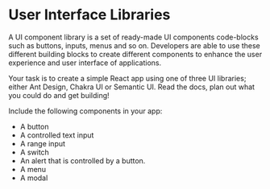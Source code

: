 # User Interface Libraries

A UI component library is a set of ready-made UI components code-blocks such as buttons, inputs, menus and so on. Developers are able to use these different building blocks to create different components to enhance the user experience and user interface of applications.

Your task is to create a simple React app using one of three UI libraries; either Ant Design, Chakra UI or Semantic UI. Read the docs, plan out what you could do and get building!

Include the following components in your app:

- A button
- A controlled text input
- A range input
- A switch
- An alert that is controlled by a button.
- A menu
- A modal
